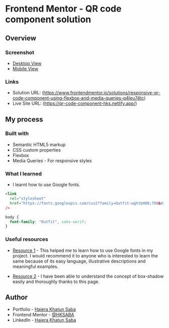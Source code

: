 # Frontend Mentor - QR code component solution

## Overview

### Screenshot

- [Desktop View](./images/Desktop-screenshot.png)
- [Mobile View](./images/Mobile-screenshot.png)

### Links

- Solution URL: (https://www.frontendmentor.io/solutions/responsive-qr-code-component-using-flexbox-and-media-queries-q4Ieu74tc)
- Live Site URL: (https://qr-code-component-hks.netlify.app/)

## My process

### Built with

- Semantic HTML5 markup
- CSS custom properties
- Flexbox
- Media Queries - For responsive styles

### What I learned

- I learnt how to use Google fonts.

```html
<link
  rel="stylesheet"
  href="https://fonts.googleapis.com/css2?family=Outfit:wght@400;700&display=swap"
/>
```

```css
body {
  font-family: "Outfit", sans-serif;
}
```

### Useful resources

- [Resource 1](https://www.w3schools.com/w3css/w3css_fonts_google.asp) - This helped me to learn how to use Google fonts in my project. I would recommend it to anyone who is interested to learn the same because of its easy language, illustrative descriptions and meaningful examples.

- [Resource 2](https://www.w3schools.com/cssref/css3_pr_box-shadow.asp) - I have been able to understand the concept of box-shadow easily and thoroughly thanks to this page.

## Author

- Portfolio - [Hajera Khatun Saba](https://hksaba-portfolio.netlify.app/)
- Frontend Mentor - [@HKSABA](https://www.frontendmentor.io/profile/HKSABA)
- LinkedIn - [Hajera Khatun Saba](https://www.linkedin.com/in/hajera-khatun-saba-3522331b7/)
